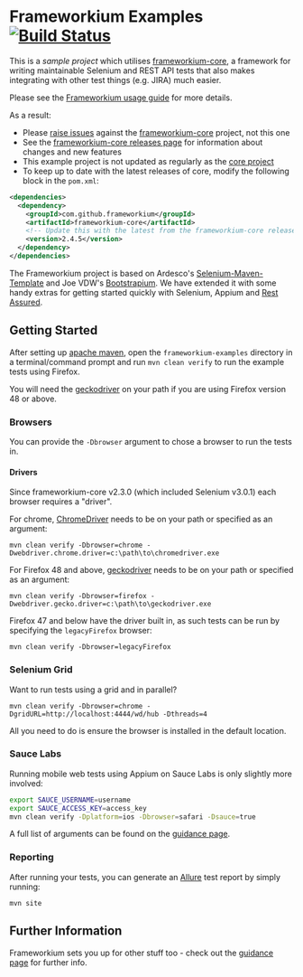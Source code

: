 # Frameworkium Examples [![Build Status][status-svg]][status]

This is a *sample project* which utilises [frameworkium-core][frameworkium-core], 
a framework for writing maintainable Selenium and REST API tests that also makes 
integrating with other test things (e.g. JIRA) much easier.

Please see the [Frameworkium usage guide][guidance] for more details.

As a result:
* Please [raise issues][core-issues] against the [frameworkium-core][frameworkium-core] project, not this one
* See the [frameworkium-core releases page][core-releases] for information about changes and new features
* This example project is not updated as regularly as the [core project][frameworkium-core]
* To keep up to date with the latest releases of core, modify the following block in the `pom.xml`:
```xml
<dependencies>
  <dependency>
    <groupId>com.github.frameworkium</groupId>
    <artifactId>frameworkium-core</artifactId>
    <!-- Update this with the latest from the frameworkium-core releases page -->
    <version>2.4.5</version>
  </dependency>
</dependencies>
```

The Frameworkium project is based on Ardesco's [Selenium-Maven-Template][ardesco] and 
Joe VDW's [Bootstrapium][bootstrapium]. We have extended it with some handy extras
for getting started quickly with Selenium, Appium and [Rest Assured][rest-assured].

## Getting Started

After setting up [apache maven][mvn], open the `frameworkium-examples` directory in a 
terminal/command prompt and run `mvn clean verify` to run the example tests using Firefox.

You will need the [geckodriver][geckodriver] on your path if you are using 
Firefox version 48 or above.

### Browsers

You can provide the `-Dbrowser` argument to chose a browser to run the tests in.

#### Drivers

Since frameworkium-core v2.3.0 (which included Selenium v3.0.1) each browser 
requires a "driver".

For chrome, [ChromeDriver][chromedriver] needs to be on your path or specified
as an argument:
```
mvn clean verify -Dbrowser=chrome -Dwebdriver.chrome.driver=c:\path\to\chromedriver.exe
```

For Firefox 48 and above, [geckodriver][geckodriver] needs to be on your path or specified
as an argument:
```
mvn clean verify -Dbrowser=firefox -Dwebdriver.gecko.driver=c:\path\to\geckodriver.exe
```

Firefox 47 and below have the driver built in, as such tests can be run by specifying
the `legacyFirefox` browser:
```
mvn clean verify -Dbrowser=legacyFirefox
```

### Selenium Grid

Want to run tests using a grid and in parallel?
```
mvn clean verify -Dbrowser=chrome -DgridURL=http://localhost:4444/wd/hub -Dthreads=4
```

All you need to do is ensure the browser is installed in the default location.

### Sauce Labs

Running mobile web tests using Appium on Sauce Labs is only slightly more involved:

```bash
export SAUCE_USERNAME=username
export SAUCE_ACCESS_KEY=access_key
mvn clean verify -Dplatform=ios -Dbrowser=safari -Dsauce=true 
```

A full list of arguments can be found on the [guidance page][guidance].

### Reporting

After running your tests, you can generate an [Allure][allure] test report by 
simply running:

```
mvn site 
```

## Further Information

Frameworkium sets you up for other stuff too - check out the
[guidance page][guidance] for further info.

[status-svg]: https://travis-ci.org/Frameworkium/frameworkium-examples.svg?branch=master
[status]: https://travis-ci.org/Frameworkium/frameworkium-examples
[ardesco]: https://github.com/Ardesco/Selenium-Maven-Template
[bootstrapium]: https://github.com/jvanderwee/bootstrapium
[rest-assured]: http://rest-assured.io/
[frameworkium-core]: https://github.com/Frameworkium/frameworkium-core
[core-issues]: https://github.com/Frameworkium/frameworkium-core/issues
[core-releases]: https://github.com/Frameworkium/frameworkium-core/releases
[mvn]: https://maven.apache.org/download.cgi
[geckodriver]: https://github.com/mozilla/geckodriver/releases
[marionette]: https://developer.mozilla.org/en-US/docs/Mozilla/QA/Marionette
[chromedriver]: https://sites.google.com/a/chromium.org/chromedriver/home
[guidance]: https://frameworkium.github.io
[allure]: http://allure.qatools.ru
